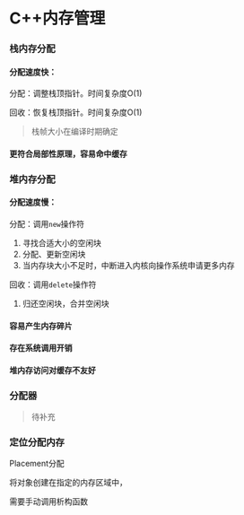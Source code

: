# C++内存管理

### 栈内存分配

#### 分配速度快：


分配：调整栈顶指针。时间复杂度O(1)

回收：恢复栈顶指针。时间复杂度O(1)

> 栈帧大小在编译时期确定

#### 更符合局部性原理，容易命中缓存

### 堆内存分配

#### 分配速度慢：

分配：调用``new``操作符
1. 寻找合适大小的空闲块
2. 分配、更新空闲块
3. 当内存块大小不足时，中断进入内核向操作系统申请更多内存

回收：调用``delete``操作符
1. 归还空闲块，合并空闲块

#### 容易产生内存碎片
#### 存在系统调用开销
#### 堆内存访问对缓存不友好


### 分配器
> 待补充


### 定位分配内存
Placement分配

将对象创建在指定的内存区域中，

需要手动调用析构函数
